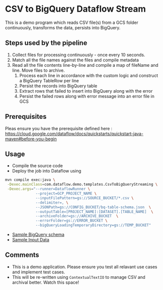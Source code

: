 # CSV to BigQuery Dataflow Stream

This is a demo program which reads CSV file(s) from a GCS folder continuously, transforms the data, persists into BigQuery. 

## Steps used by the pipeline 
1. Collect files for processing continuously - once every 10 seconds.
2. Match all the file names against the files and compile metadata
3. Read all the file contents line-by-line and compile a map of fileName and line. Move files to archive.
    1. Process each line in accordance with the custom logic and construct a BigQuery TableRow per line
    2. Persist the records into BigQuery table
    3. Extract rows that failed to insert into BigQuery along with the error
    4. Persist the failed rows along with error message into an error file in GCS

## Prerequisites 
Pleas ensure you have the prerequisite defined here : https://cloud.google.com/dataflow/docs/quickstarts/quickstart-java-maven#before-you-begin

## Usage 
* Compile the source code 
* Deploy the job into Dataflow using 
```sh
mvn compile exec:java \
 -Dexec.mainClass=com.dataflow.demo.templates.CsvToBigQueryStreaming \
 -Dexec.args="--runner=DataflowRunner \
              --project=GCP_PROJECT_NAME \
              --inputFilePattern=gs://SOURCE_BUCKET/*.csv \
              --delimiter=, \
              --JSONPath=gs://CONFIG_BUCKET/bq-table-schema.json  \
              --outputTable=[PROJECT_NAME]:[DATASET].[TABLE_NAME]  \
              --archiveFolder=gs://ARCHIVE_BUCKET  \
              --errorFolder=gs://ERROR_BUCKET \
              --bigQueryLoadingTemporaryDirectory=gs://TEMP_BUCKET"
```  
* [Sample BigQuery schema](config/bq-table-schema.json)
* [Sample Input Data](config/transactions.csv)

## Comments
* This is a demo application. Please ensure you test all relavant use cases and implement test cases. 
* This will be re-written using `ContextualTextIO` to manage CSV and archival better. Watch this space!
